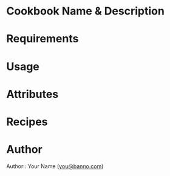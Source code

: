 # Cookbook Name & Description

# Requirements

# Usage

# Attributes

# Recipes

# Author

Author:: Your Name (you@banno.com)
